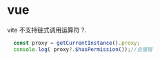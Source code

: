 # vue

vite 不支持链式调用运算符 ?.

```js
  const proxy = getCurrentInstance().proxy;
  console.log( proxy?.$hasPermission());//会报错
```
